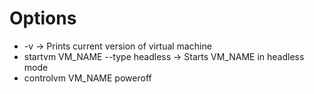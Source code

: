 # Options
- -v -> Prints current version of virtual machine
- startvm VM_NAME --type headless -> Starts VM_NAME in headless mode
- controlvm VM_NAME poweroff